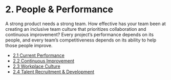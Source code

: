# 2. People & Performance
A strong product needs a strong team. How effective has your team been at creating an inclusive team culture that prioritizes collaboration and continuous improvement? Every project’s performance depends on its people, and every team’s competitiveness depends on its ability to help those people improve. 

- [2.1 Current Performance](CURRENT_PERFORMANCE.md)
- [2.2 Continuous Improvement](CONTINUOUS_IMPROVEMENT.md)
- [2.3 Workplace Culture](WORKPLACE_CULTURE.md)
- [2.4 Talent Recruitment & Development](TALENT_RECRUITMENT_AND_DEVELOPMENT.md)
